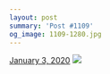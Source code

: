 ```yaml
---
layout: post
summary: 'Post #1109'
og_image: 1109-1280.jpg
---
```


<p>
  <time>
    <a href="/1109">January 3, 2020</a>
  </time>
  <a href="/1109">
    <img src="{{ site.assets_url }}/1109-640.jpg" srcset="{{ site.assets_url }}/1109-320.jpg 320w, {{ site.assets_url }}/1109-640.jpg 640w, {{ site.assets_url }}/1109-960.jpg 960w, {{ site.assets_url }}/1109-1280.jpg 1280w" sizes="(min-width: 700px) 50vw, calc(100vw - 2rem)" />
  </a>
</p>

